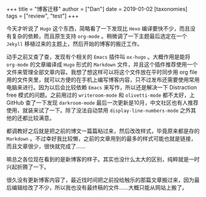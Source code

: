 +++
title = "博客迁移"
author = ["Dan"]
date = 2019-01-02
[taxonomies]
tags = ["review", "test"]
+++

今天才听说了 `Hugo` 这个东西，简略看了一下发现比 `Hexo` 编译要快不少，而且没有复杂的依赖，而且原生支持 `org-mode` 。稍微调了一下主题最后选定在一个 `Jekyll` 移植过来的主题上，然后开始的博客的搬迁工作。

<!-- more -->

动手之前又查了查，发现有个相关的 `Emacs` 插件叫 `ox-hugo` 。大概作用是能将 `org-mode` 的文章编译成 `Hugo` 形式的 `Markdown` 文件，并且这个插件推荐使用一个文件来管理全部文章内容。我想了想这样可以将这个文件放在平时同步用 org file 用的文件夹里，就可以方便的在手机上编写博客内容，只不过发布还需要使用常用电脑来进行。因为以后会比较依赖 `Emacs` 来写作，所以还是解决一下 Distraction free 模式的问题。之前用过的 `writeroom-mode` 和 `olivetti-mode` 都不太好，上 GitHub 查了一下发现 `darkroom-mode` 最后一次更新是10月，中文社区也有人推荐使用，就装来试了一下。除了没法自动禁用 `display-line-numbers-mode` 之外其他的还都比较满意。

都调教好之后就是把之前的博文一篇篇粘过来，然后改改样式，毕竟原来都是存的 `Markdown` 。不过幸好我比较懒，之前的文章用到的最多的样式可能也就是链接，而且文章很少，很快就完成了……

嘛总之各位现在看到的是新博客的样子。其实也没什么太大的区别，纯粹就是一时兴起折腾了一下。

很久没有更新博客内容了，最近找时间把之前投给触乐的那篇文章搬过来，因为最后编辑给改了不少，所以我也没有最终稿的文件……大概只能从网站上搬了。

